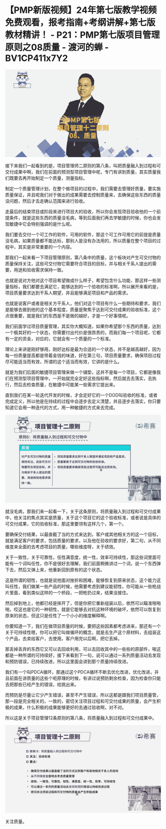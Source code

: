 # 【PMP新版视频】24年第七版教学视频免费观看，报考指南+考纲讲解+第七版教材精讲！ - P21：PMP第七版项目管理原则之08质量 - 渡河的蝉 - BV1CP411x7Y2

![](img/4845de2b30c69f41ce3312865aaea43c_0.png)

接下来我们一起看到的是，项目管理师二原则的第八条，叫把质量融入到过程和可交付成果中啊，我们在前面的预测型项目管理中呢，专门有讲到质量，其实质量我们既要去再开始制定一个质量，测量指标。

制定一个质量管理计划，在整个做项目的过程中，我们需要去管理好质量，要实施质量保证，并且呢我们对于做出的成果需要去控制质量来，去确保这些东西的质量没问题，然后才去走确认范围来进行验收。

走最后的结束项目或阶段来进行项目大的验收，所以你会发现项目验收他的一个前提条件，就是这些东西的质量没毛病，等到后面我们再去学敏捷的时候，你也会发现敏捷中它会特别强调的是什么呢。

我们要去交付一个可工作的软件，可用的软件，那这个可工作可用它的前提是质量没毛病，如果质量都不能达标，那别人是没有办法用的，所以质量在整个项目的过程中，其实是非常重要的一个内容。

那我们一起来看一下项目管理原则，第八条中的质量，这个板块对产生可交付物的质量保持关注，这些可交付物它需要符合项目的目标，并与相关干系人提出的需要，用途和验收需求保持一致。

也就是说对方他对这个项目希望做成什么样子，希望包含什么功能，那这样一些测量指标，我们都要去满足它，能够达到的一个验收的标准啊，所以展开来看的是，项目质量要求达到干系人期望，并且能够满足项目和产品的需求。

也就是说客户或者是相关方干系人，他们对这个项目有什么一些期待和要求，我们是能够去做到他的这个基本程度，质量是聚焦于达到可交付成果的验收标准，这个点很重要，就是我们的东西是不是做的越好，才是一个好事情呢。

我们前面学过项目质量管理，其实你大概知道，如果你希望那个东西的质量，达到一个极其好的一个状态，你需要付出代价是很昂贵的，而我们每一个项目呢，它都有一定的资金，对应的，它就会有一个质量的一个标准。

理论上来讲是刚好够用，刚好达标是最为合适的一个状态，并不是越高越好，因为每一份质量提高都是带着金钱的味道，好在第三句，项目质量要求，确保项目过程尽可能适当而有效，所谓的这个适当而有效，它讲的是什么。

就是为我们后面的敏捷项目管理来做一个铺垫，这并不是每一个项目，它都是像我们在预测型项目管理中，一开始就完全定好这些指标啊，然后就去去落实，去执行，然后去检查质量，在敏捷中可能某一些需求它提出来。

直到我们在某一轮迭代开发的时候，才会定好它的一个DOD叫验收的标准，或者完成定义，所以他是在持续的过程中会逐步去定义清楚，并且逐步去落实，你只要知道它会用一种迭代的方式，用一种敏捷的方式来去完成。



![](img/4845de2b30c69f41ce3312865aaea43c_2.png)

就没毛病，那我们来一起看一下，关于这条原则，将质量融入到过程和可交付成果中，他关注的焦点其实是质量，关于这个项目它的这个验收标准，或者说是具体的可交付成果，它的验收标准，那这里要领有这样几个，第一个。

要确保交付结果，以最直截了当的方式来达到，客户或其他相关方的这一个目标，就是满足客户的要求，包括质量的要求，以及他在验收的要求好，第二句，从不同维度来全面的去考虑项目的质量，哪些维度呀，关于绩效。

关于一致性，关于可靠性，任性满意度，统一性，效率可持续性，那这些词里面可能有一个词叫任性，你不是很好去理解，我们前面稍微讲过一个词，说一个东西弹下去，然后又弹上来，他重新回到原有的这个状态。

这是所谓的韧性，也就是说他面对挫折和困难，能够恢复到原来状态，这个能力这叫任性，我们做某一些产品的时候，他需要考虑到建议能韧性，你可能从一些枪战片里面，看到类似这样的一个桥段，一把枪扔过来，结果没接住。

然后掉到地上，他都已经是摔开了，但是你把它重新组装以后，依然可以瞄准啪啪啪，哎这也是它的一种韧性，就是它能够去对抗这种环境的破坏，依然可以恢复到原来的状态，但这只是任性了一个小小的维度解释啊。

你要知道一下，我们在做项目质量的时候，要把这些因素都考虑进来，那还有一个关于可持续性嗯，你可以把它叫做循环的概念，就是去生产这个原材料，去组装这个产品，去卖给客户，去使用，客户用完以后啊，把它丢掉。

那丢掉丢弃的东西它又可以去回收利用，可以去回收其中的一些些的原部件，唉这都是一种所谓的可持续好，接下来看到下一句，说可以通过一系列质量活动去发现和预防错误，已持续改进，所以这里面会讲到那个质量持续改进。

我们有一个叫PDCA循环，那通过这个PDCA循环不断去优化改进，优化改进，并且前面在讲质量的这些个呃原理的时候，有讲过说预防剩余检查，因为检查你只能去把那些已经产生的错误，给挑出来。

而预防是尽量让它少产生错误，甚至不产生错误，所以这都是跟我们项目质量管，那一段是完全相关的，一致的，密切关注项目过程和可交付成果的质量，会产生积极的成果，什么积极的成果能够更好的去通过验收啊，对不对。

所以这是关于项目管理12条原则的第八条，将质量融入到过程和可交付成果中。

![](img/4845de2b30c69f41ce3312865aaea43c_4.png)

关注质量。